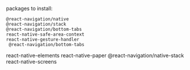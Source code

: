 packages to install:

    @react-navigation/native
    @react-navigation/stack
    @react-navigation/bottom-tabs
    react-native-safe-area-context
    react-native-gesture-handler
     @react-navigation/bottom-tabs
   react-native-elements
   react-native-paper
   @react-navigation/native-stack
react-native-screens
